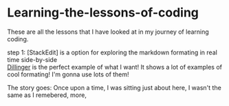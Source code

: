 # Learning-the-lessons-of-coding
These are all the lessons that I have looked at in my journey of learning coding. 

step 1: [StackEdit] is a option for exploring the markdown formating in real time side-by-side  
  [Dillinger](https://dillinger.io/) is the perfect example of what I want! It shows a lot of examples of cool formating! I'm gonna use lots of them!







The story goes:
Once upon a time, I was sitting just about here, I wasn't the same as I remebered, more, 
